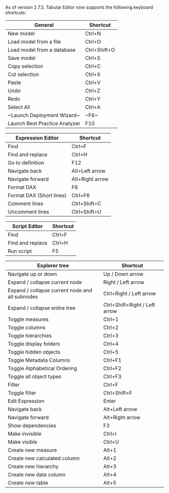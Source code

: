 As of version 2.7.3, Tabular Editor now supports the following keyboard shortcuts:

|General|Shortcut|
|---|---|
|New model|Ctrl+N|
|Load model from a file|Ctrl+O|
|Load model from a database|Ctrl+Shift+O|
|Save model|Ctrl+S|
|Copy selection|Ctrl+C|
|Cut selection|Ctrl+X|
|Paste|Ctrl+V|
|Undo|Ctrl+Z|
|Redo|Ctrl+Y|
|Select All|Ctrl+A|
|~Launch Deployment Wizard~|~F6~|
|Launch Best Practice Analyzer|F10|

|Expression Editor|Shortcut|
|---|---|
|Find|Ctrl+F|
|Find and replace|Ctrl+H|
|Go to definition|F12|
|Navigate back|Alt+Left arrow|
|Navigate forward|Alt+Right arrow|
|Format DAX|F6|
|Format DAX (Short lines)|Ctrl+F6|
|Comment lines|Ctrl+Shift+C|
|Uncomment lines|Ctrl+Shift+U|

|Script Editor|Shortcut|
|---|---|
|Find|Ctrl+F|
|Find and replace|Ctrl+H|
|Run script|F5|

|Explorer tree|Shortcut|
|---|---|
|Navigate up or down|Up / Down arrow|
|Expand / collapse current node|Right / Left arrow|
|Expand / collapse current node and all subnodes|Ctrl+Right / Left arrow|
|Expand / collapse entire tree|Ctrl+Shift+Right / Left arrow|
|Toggle measures|Ctrl+1|
|Toggle columns|Ctrl+2|
|Toggle hierarchies|Ctrl+3|
|Toggle display folders|Ctrl+4|
|Toggle hidden objects|Ctrl+5|
|Toggle Metadata Columns|Ctrl+F1|
|Toggle Alphabetical Ordering|Ctrl+F2|
|Toggle all object types|Ctrl+F3|
|Filter|Ctrl+F|
|Toggle filter|Ctrl+Shift+F|
|Edit Expression|Enter|
|Navigate back|Alt+Left arrow|
|Navigate forward|Alt+Right arrow|
|Show dependencies|F3|
|Make invisible|Ctrl+I|
|Make visible|Ctrl+U|
|Create new measure|Alt+1|
|Create new calculated column|Alt+2|
|Create new hierarchy|Alt+3|
|Create new data column|Alt+4|
|Create new table|Alt+5|